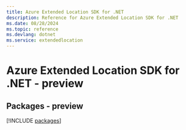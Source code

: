 ```yaml
---
title: Azure Extended Location SDK for .NET
description: Reference for Azure Extended Location SDK for .NET
ms.date: 08/28/2024
ms.topic: reference
ms.devlang: dotnet
ms.service: extendedlocation
---
```

# Azure Extended Location SDK for .NET - preview
## Packages - preview
[!INCLUDE [packages](extended-location-index.md)]